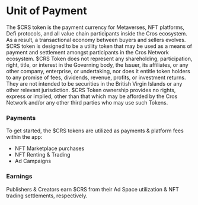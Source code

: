 # Unit of Payment

The $CRS token is the payment currency for Metaverses, NFT platforms, Defi protocols, and all value chain participants inside the Cros ecosystem. As a result, a transactional economy between buyers and sellers evolves. $CRS token is designed to be a utility token that may be used as a means of payment and settlement amongst participants in the Cros Network ecosystem. $CRS Token does not represent any shareholding, participation, right, title, or interest in the Governing body, the Issuer, its affiliates, or any other company, enterprise, or undertaking, nor does it entitle token holders to any promise of fees, dividends, revenue, profits, or investment returns. They are not intended to be securities in the British Virgin Islands or any other relevant jurisdiction. $CRS Token ownership provides no rights, express or implied, other than that which may be afforded by the Cros Network and/or any other third parties who may use such Tokens.

### Payments

To get started, the $CRS tokens are utilized as payments & platform fees within the app:

* NFT Marketplace purchases
* NFT Renting & Trading
* Ad Campaigns

### Earnings

Publishers & Creators earn $CRS from their Ad Space utilization & NFT trading settlements, respectively.
